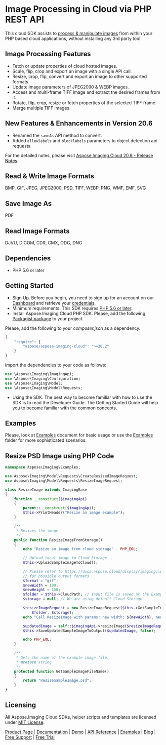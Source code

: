 # Image Processing in Cloud via PHP REST API

This cloud SDK assists to [process & manipulate images](https://products.aspose.cloud/imaging/net) from within your PHP based cloud applications, without installing any 3rd party tool.

## Image Processing Features

- Fetch or update properties of cloud hosted images.
- Scale, flip, crop and export an image with a single API call.
- Resize, crop, flip, convert and export an image to other supported formats.
- Update image parameters of JPEG2000 & WEBP images.
- Access and multi-frame TIFF image and extract the desired frames from it.
- Rotate, flip, crop, resize or fetch properties of the selected TIFF frame.
- Merge multiple TIFF images.

## New Features & Enhancements in Version 20.6

- Renamed the `saveAs` API method to convert.
- Added `allowlabels` and `blocklabels` parameters to object detection api requests.

For the detailed notes, please visit [Aspose.Imaging Cloud 20.6 - Release Notes](https://docs.aspose.cloud/display/imagingcloud/Aspose.Imaging+Cloud+20.6+-+Release+Notes).

## Read & Write Image Formats

BMP, GIF, JPEG, JPEG2000, PSD, TIFF, WEBP, PNG, WMF, EMF, SVG

## Save Image As

PDF

## Read Image Formats

DJVU, DICOM, CDR, CMX, ODG, DNG

## Dependencies

- PHP 5.6 or later

## Getting Started

- Sign Up. Before you begin, you need to sign up for an account on our [Dashboard](https://dashboard.aspose.cloud/) and retrieve your [credentials](https://dashboard.aspose.cloud/#/apps).
- Minimum requirements. This SDK requires [PHP 5.6 or later](https://www.php.net/releases/).
- Install Aspose.Imaging Cloud PHP SDK. Please, add the following [Packagist package](https://packagist.org/packages/aspose/aspose-imaging-cloud) to your project.

Please, add the following to your *composer.json* as a dependency.

```php
{
    "require": {
        "aspose/aspose-imaging-cloud": ">=20.2"
    }
}
```

Import the dependencies to your code as follows:

```php
use \Aspose\Imaging\ImagingApi;
use \Aspose\Imaging\Configuration;
use \Aspose\Imaging\Model;
use \Aspose\Imaging\Model\Requests;
```

- Using the SDK. The best way to become familiar with how to use the SDK is to read the Developer Guide. The Getting Started Guide will help you to become familiar with the common concepts.

## Examples

Please, look at [Examples](https://github.com/aspose-imaging-cloud/aspose-imaging-cloud-php/blob/master/EXAMPLES.md) document for basic usage or use the [Examples](https://github.com/aspose-imaging-cloud/aspose-imaging-cloud-php/blob/master/Examples) folder for more sophisticated scenarios.

## Resize PSD Image using PHP Code

```php
namespace Aspose\Imaging\Examples;

use Aspose\Imaging\Model\Requests\CreateResizedImageRequest;
use Aspose\Imaging\Model\Requests\ResizeImageRequest;

class ResizeImage extends ImagingBase
{
    function __construct($imagingApi)
    {
        parent::__construct($imagingApi);
        $this->PrintHeader("Resize an image example");
    }

    /**
     * Resizes the image.
     */
    public function ResizeImageFromStorage()
    {
        echo "Resize an image from cloud storage" . PHP_EOL;

        // Upload local image to Cloud Storage
        $this->UploadSampleImageToCloud();

        // Please refer to https://docs.aspose.cloud/display/imagingcloud/Supported+File+Formats#SupportedFileFormats-Resize
        // for possible output formats
        $format = "gif";
        $newWidth = 100;
        $newHeight = 150;
        $folder = $this->CloudPath; // Input file is saved at the Examples folder in the storage
        $storage = null; // We are using default Cloud Storage

        $resizeImageRequest = new ResizeImageRequest($this->GetSampleImageFileName(), $newWidth, $newHeight, $format,
            $folder, $storage);
        echo "Call ResizeImage with params: new width: ${newWidth}, new height: ${newHeight}, $format: ${format}" . PHP_EOL;

        $updatedImage = self::$imagingApi->resizeImage($resizeImageRequest);
        $this->SaveUpdatedSampleImageToOutput($updatedImage, false);

        echo PHP_EOL;
    }

    /**
     * Gets the name of the example image file.
     * @return string
     */
    protected function GetSampleImageFileName()
    {
        return "ResizeSampleImage.psd";
    }
}
```

## Licensing

All Aspose.Imaging Cloud SDKs, helper scripts and templates are licensed under [MIT License](https://github.com/aspose-imaging-cloud/aspose-imaging-cloud-php/blob/HEAD/LICENSE).

[Product Page](https://products.aspose.cloud/imaging/net) | [Documentation](https://docs.aspose.cloud/display/imagingcloud/Home) | [Demo](https://products.aspose.app/imaging/family) | [API Reference](https://apireference.aspose.cloud/imaging/) | [Examples](https://github.com/aspose-imaging-cloud/aspose-imaging-cloud-dotnet) | [Blog](https://blog.aspose.cloud/category/imaging/) | [Free Support](https://forum.aspose.cloud/c/imaging) | [Free Trial](https://dashboard.aspose.cloud/#/apps)
